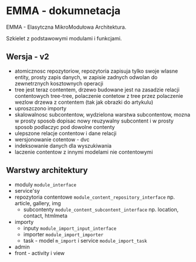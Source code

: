 EMMA - dokumnetacja 
===================

EMMA - Elasytczna MikroModułowa Architektura.

Szkielet z podstawowymi modulami i funkcjami.


Wersja - v2
-----------

- atomicznosc repozytoriow, repozytoria zapisuja tylko swoje wlasne entity, prosty zapis danych,
  w zapisie zadnych odwolan do zewnetrznych kosztownych operacji
- tree jest teraz contentem, drzewo budowane jest na zasadzie relacji contentowych tree-tree,
  polaczenie contetow z tree przez polaczenie wezlow drzewa z contentem (tak jak obrazki do artykulu)
- uproszczono importy
- skalowalnosc subcontentow, wydzielona warstwa subcontentow, 
  mozna w prosty sposob dopisac nowy reuzywalny subcontent i w prosty sposob podlaczyc pod dowolne contenty
- ulepszone relacje contentow i dane relacji
- wersjonowanie cotentow - dvc
- indeksowanie danych dla wyszukiwania
- laczenie contentow z innymi modelami nie contentowymi


Warstwy architektury 
--------------------

- moduly `module_interface`
- service'sy
- repozytoria contentowe `module_content_repository_interface` np. article, gallery, img
  - subcontenty `module_content_subcontent_interface` np. location, contact, htmlmeta
- importy
  - inputy `module_import_input_interface`
  - importer `module_import_importer`
  - task - model `m_import` i service `module_import_task`
- admin
- front - activity i view

